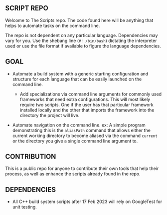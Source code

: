 ## SCRIPT REPO
 
Welcome to The Scripts repo. The code found here will be anything that
helps to automate tasks on the command line. 

The repo is not dependent on any particular language. Dependencies may vary 
for you. Use the shebang line (`#! /bin/bash`) dictating the interpreter 
used or use the file format if available to figure the language dependencies. 

## GOAL

- Automate a build system with a generic starting configuration and structure 
for each language that can be easily launched on the command line.
    - Add specializations via command line arguments for commonly used frameworks
    that need extra configurations. This will most likely require two scripts. 
    One if the user has that particular framework installed locally and the other
    that imports the framework into the directory the project will live.

- Automate navigation on the command line. 
    ex: 
     A simple program demonstrating this is the `aliasPath` command that allows 
     either the current working directory to become aliased via the command `current`
     or the directory you give a single command line argument to. 

## CONTRIBUTION

This is a public repo for anyone to contribute their own tools that help their 
process, as well as enhance the scripts already found in the repo.

## DEPENDENCIES

- All C++ build system scripts after 17 Feb 2023 will rely on GoogleTest for unit testing.




